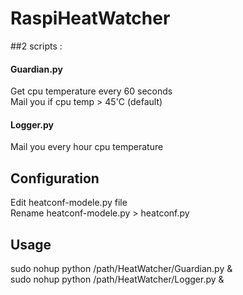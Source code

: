 # RaspiHeatWatcher

##2 scripts :

#### Guardian.py 
Get cpu temperature every 60 seconds<br>
Mail you if cpu temp > 45'C (default)

#### Logger.py
Mail you every hour cpu temperature

## Configuration 
Edit heatconf-modele.py file<br>
Rename heatconf-modele.py > heatconf.py


## Usage
sudo nohup python /path/HeatWatcher/Guardian.py &<br>
sudo nohup python /path/HeatWatcher/Logger.py &
